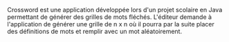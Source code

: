 Crossword est une application développée lors d'un projet scolaire en Java permettant de générer des grilles de mots fléchés. L'éditeur demande à l'application de générer une grille de n x n où il pourra par la suite placer des définitions de mots et remplir avec un mot aléatoirement.
